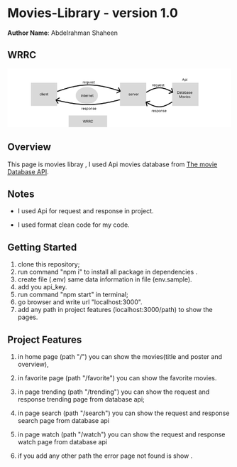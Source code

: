# Movies-Library - version 1.0

**Author Name**: Abdelrahman Shaheen

## WRRC

!["img wrrc"](./assets/APi.png)

## Overview

 This page is movies libray , I used Api movies database from [The movie Database API](https://developers.themoviedb.org/3/getting-started/introduction).

## Notes

- I used Api for request and response in project.

- I used  format clean code for my code.

## Getting Started

1. clone this repository;
2. run command "npm i" to install all package in dependencies .
3. create file (.env) same data information in file (env.sample).
4. add you api_key.
5. run command "npm start" in terminal;
6. go browser and write url "localhost:3000".
7. add any path in project features (localhost:3000/path) to show the pages.

## Project Features

1. in home page (path "/") you can show the movies(title and poster and overview),

2. in favorite page (path "/favorite") you can show the favorite movies.

3. in page trending (path "/trending") you can show the request and response  trending page from database api;

4. in page search (path "/search") you can show the request and response  search page from database api

5. in page watch (path "/watch") you can show the request and response watch page from database api

6. if you add any other path the error page not found is show .
